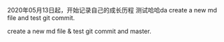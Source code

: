2020年05月13日起，开始记录自己的成长历程
测试哈哈da
create a new md file and test git commit.

create a new md file & test git commit and master.

